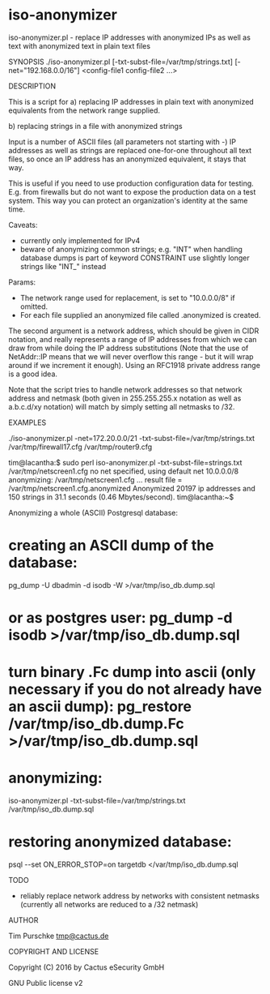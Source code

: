 # iso-anonymizer

iso-anonymizer.pl - replace IP addresses with anonymized IPs as well as text with anonymized text in plain text files

SYNOPSIS
  ./iso-anonymizer.pl [-txt-subst-file=/var/tmp/strings.txt] [-net="192.168.0.0/16"] <config-file1 config-file2 ...> 

DESCRIPTION

This is a script for 
a) replacing IP addresses in plain text with anonymized equivalents from 
the network range supplied.

b) replacing strings in a file with anonymized strings

Input is a number of ASCII files (all parameters not starting with -)
IP addresses as well as strings are replaced  one-for-one throughout 
all text files, so once an IP address has an anonymized equivalent, 
it stays that way. 

This is useful if you need to use production configuration data for testing.
E.g. from firewalls but do not want to expose the production data on a
test system. This way you can protect an organization's 
identity at the same time.

Caveats: 
- currently only implemented for IPv4
- beware of anonymizing common strings; e.g. "INT" when handling database dumps is part of keyword CONSTRAINT
  use slightly longer strings like "INT_" instead

Params:
- The network range used for replacement, is set to "10.0.0.0/8" if omitted.
- For each file <infile> supplied an anonymized file called 
  <infile>.anonymized is created.

The second argument is a network address, which should be given in
CIDR notation, and really represents a range of IP addresses from
which we can draw from while doing the IP address substitutions (Note
that the use of NetAddr::IP means that we will never overflow this
range - but it will wrap around if we increment it enough). Using an
RFC1918 private address range is a good idea.

Note that the script tries to handle network addresses so that 
network address and netmask (both given in 255.255.255.x notation
as well as a.b.c.d/xy notation) will match by simply setting 
all netmasks to /32. 

EXAMPLES

./iso-anonymizer.pl -net=172.20.0.0/21 -txt-subst-file=/var/tmp/strings.txt /var/tmp/firewall17.cfg /var/tmp/router9.cfg

 tim@lacantha:$ sudo perl iso-anonymizer.pl -txt-subst-file=strings.txt /var/tmp/netscreen1.cfg
 no net specified, using default net 10.0.0.0/8
 anonymizing: /var/tmp/netscreen1.cfg ... result file = /var/tmp/netscreen1.cfg.anonymized
 Anonymized 20197 ip addresses and 150 strings in 31.1 seconds (0.46 Mbytes/second).
 tim@lacantha:~$ 
 
Anonymizing a whole (ASCII) Postgresql database:
  # creating an ASCII dump of the database:
  pg_dump -U dbadmin -d isodb -W >/var/tmp/iso_db.dump.sql
  # or as postgres user:  pg_dump -d isodb >/var/tmp/iso_db.dump.sql
  # turn binary .Fc dump into ascii (only necessary if you do not already have an ascii dump): pg_restore /var/tmp/iso_db.dump.Fc >/var/tmp/iso_db.dump.sql
  # anonymizing:
  iso-anonymizer.pl -txt-subst-file=/var/tmp/strings.txt /var/tmp/iso_db.dump.sql
  # restoring anonymized database:
  psql --set ON_ERROR_STOP=on targetdb </var/tmp/iso_db.dump.sql

TODO

- reliably replace network address by networks with consistent netmasks
  (currently all networks are reduced to a /32 netmask)

AUTHOR

Tim Purschke tmp@cactus.de

COPYRIGHT AND LICENSE

Copyright (C) 2016 by Cactus eSecurity GmbH

GNU Public license v2
